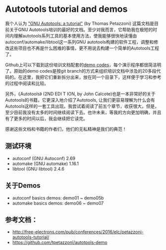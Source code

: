 # Autotools tutorial and demos

我个人认为 ["GNU Autotools: a tutorial"](http://free-electrons.com/pub/conferences/2016/elc/petazzoni-autotools-tutorial/) (by Thomas Petazzoni) 这篇文档是目前关于GNU Autotools培训的最好的文档。至少对我而言，它帮助我在极短的时间内理解autotools系列工具的基本使用方法，使我能够很快地读懂由autoconf/automake/libtool这一系列GNU autotools构建的软件工程，调整和修改这些项目也不再是什么困难的事情，更不用说去构建一个简单的Autotools工程了。 

Github上可以下载到这份培训文档配套的[demo codes](https://github.com/tpetazzoni/autotools-demo)，每个演示程序都很简洁明了。原始的demo codes是按git branch的方式来组织培训文档中涉及的20多段代码的。在这里，我把它们重新拆分出来，放在同一个目录下，这样便于学习和参考的过程中阅读和比较。

另外，《Autotools》 (2ND EDI T ION, by John Calcote)也是一本非常好的关于Autotools的书籍，它更深入地介绍了Autotools, 让我们更容易理解为什么会有Autotools这样的一套工具出现。我尝试着阅读了前五个章节，收获很大，但是，至少目前我没有太多的时间继续阅读下去。也许未来，等我的方向更加明确，并且有了更多的时间以后，我会继续把它读完。

感谢这些文档和书籍的作者们，他们的无私精神是我们的典范！

## 测试环境
- autoconf (GNU Autoconf) 2.69
- automake (GNU automake) 1.16.1
- libtool (GNU libtool) 2.4.6

## 关于Demos
- autoconf basics demos: demo01 ~ demo05b
- automake basics demos: demo06 ~ demo07


## 参考文档：
- http://free-electrons.com/pub/conferences/2016/elc/petazzoni-autotools-tutorial/
- https://github.com/tpetazzoni/autotools-demo